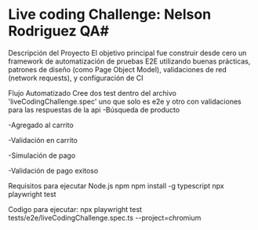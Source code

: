 # Live coding Challenge: Nelson Rodriguez QA#


Descripción del Proyecto
El objetivo principal fue construir desde cero un framework de automatización de pruebas E2E utilizando buenas prácticas, patrones de diseño (como Page Object Model), validaciones de red (network requests), y configuración de CI

Flujo Automatizado
Cree dos test dentro del archivo 'liveCodingChallenge.spec' uno que solo es e2e y otro con validaciones para las respuestas de la api
-Búsqueda de producto

-Agregado al carrito

-Validación en carrito

-Simulación de pago

-Validación de pago exitoso

Requisitos para ejecutar
Node.js
npm
npm install -g typescript
npx playwright test

Codigo para ejecutar: npx playwright test tests/e2e/liveCodingChallenge.spec.ts --project=chromium  
